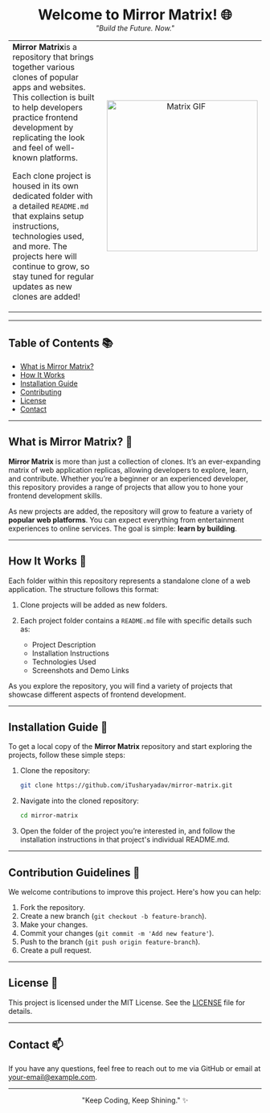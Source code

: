 <h1 align="center" style="margin-bottom: 0;">Welcome to Mirror Matrix! 🌐</h1>
<p align="center" style="margin-top: 0;"><em>"Build the Future. Now."</em></p>

<table>
  <tr>
    <td style="width: 50%; vertical-align: middle; text-align: left;">
      <strong>Mirror Matrix</strong>is a repository that brings together various clones of popular apps and websites. This collection is built to help developers practice frontend development by replicating the look and feel of well-known platforms.

Each clone project is housed in its own dedicated folder with a detailed `README.md` that explains setup instructions, technologies used, and more. The projects here will continue to grow, so stay tuned for regular updates as new clones are added!
    </td>
    <td style="width: 50%; vertical-align: middle; text-align: center;">
      <img src="https://media.giphy.com/media/8rSiGkyA4P1Cw/giphy.gif" alt="Matrix GIF" width="300">
    </td>
  </tr>
</table>

  <!--  ![Matrix GIF](https://media.giphy.com/media/8rSiGkyA4P1Cw/giphy.gif) -->


 <!--**Mirror Matrix** is a repository that brings together various clones of popular apps and websites. This collection is built to help developers practice frontend development by replicating the look and feel of well-known platforms.

Each clone project is housed in its own dedicated folder with a detailed `README.md` that explains setup instructions, technologies used, and more. The projects here will continue to grow, so stay tuned for regular updates as new clones are added!-->

---

## Table of Contents 📚

- [What is Mirror Matrix?](#what-is-mirror-matrix)
- [How It Works](#how-it-works)
- [Installation Guide](#installation-guide)
- [Contributing](#contributing)
- [License](##License)
- [Contact](#contact)

---

## What is Mirror Matrix? 🤔

**Mirror Matrix** is more than just a collection of clones. It’s an ever-expanding matrix of web application replicas, allowing developers to explore, learn, and contribute. Whether you’re a beginner or an experienced developer, this repository provides a range of projects that allow you to hone your frontend development skills.

As new projects are added, the repository will grow to feature a variety of **popular web platforms**. You can expect everything from entertainment experiences to online services. The goal is simple: **learn by building**.

---

## How It Works 🚀

Each folder within this repository represents a standalone clone of a web application. The structure follows this format:

1. Clone projects will be added as new folders.
2. Each project folder contains a `README.md` file with specific details such as:
   
   - Project Description
   - Installation Instructions
   - Technologies Used
   - Screenshots and Demo Links 

As you explore the repository, you will find a variety of projects that showcase different aspects of frontend development.

---

## Installation Guide 🏁

To get a local copy of the **Mirror Matrix** repository and start exploring the projects, follow these simple steps:

1. Clone the repository:
   
   ```bash
   git clone https://github.com/iTusharyadav/mirror-matrix.git

3. Navigate into the cloned repository:

   ```bash
   cd mirror-matrix

3. Open the folder of the project you’re interested in, and follow the installation instructions in that project's individual README.md.

---
## Contribution Guidelines 🤝
We welcome contributions to improve this project. Here's how you can help:

1. Fork the repository.
2. Create a new branch (`git checkout -b feature-branch`).
3. Make your changes.
4. Commit your changes (`git commit -m 'Add new feature'`).
5. Push to the branch (`git push origin feature-branch`).
6. Create a pull request.

---
## License 📜

This project is licensed under the MIT License. See the [LICENSE](LICENSE) file for details.

---
## Contact 📫
If you have any questions, feel free to reach out to me via GitHub or email at your-email@example.com.

---
<p align="center"> "Keep Coding, Keep Shining." ✨ </p>
